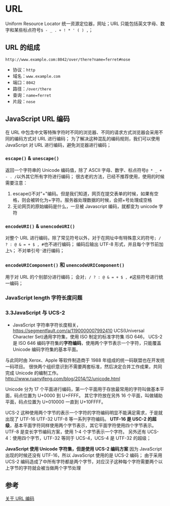# URL

Uniform Resource Locator 统一资源定位器，网址；URL 只能包括英文字母、数字和某些标点符号`$ - _ . + ! * ' ( ) ,`；

## URL 的组成

`http://www.example.com:8042/over/there?name=ferret#nose`

- 协议：`http`
- 域名：`www.example.com`
- 端口：`8042`
- 路径：`/over/there`
- 查询：`name=ferret`
- 片段：`nose`

## JavaScript URL 编码

在 URL 中包含中文等特殊字符时不同的浏览器、不同的请求方式浏览器会采用不同的编码方式对 URL 进行编码；
为了解决这种混乱的编码规则，我们可以使用 JavaScript 对 URL 进行编码，避免浏览器进行编码；

### `escape()` & `unescape()`

返回一个字符串的 Unicode 编码值，除了 ASCII 字母、数字、标点符号`@ * _ + - . /`以外其它所有字符进行编码；
很古老的方法，已经不推荐使用，使用的时候需要注意：

1. escape()不对"+"编码。但是我们知道，网页在提交表单的时候，如果有空格，则会被转化为+字符。服务器处理数据的时候，会把+号处理成空格
2. 无论网页的原始编码是什么，一旦被 Javascript 编码，就都变为 unicode 字符

### `encodeURI()` & `unencodeURI()`

对整个 URL 进行编码，除了常见符号以外，对于在网址中有特殊意义的符号`; / ? : @ & = + $ , #`也不进行编码；
编码后输出 UTF-8 形式，并且每个字节前加上`%`；
不对单引号`'`进行编码；

### `encodeURIComponent()` 和 `unencodeURIComponent()`

用于对 URL 的个别部分进行编码；
会对`; / ? : @ & = + $ , #`这些符号进行统一编码；

### JavaScript length 字符长度问题

### 3.3JavaScript 与 UCS-2

- JavaScript 字符串字符长度相关，https://segmentfault.com/a/1190000007992410
  UCS(Universal Character Set)通用字符集，使用 ISO 制定的标准字符集 ISO 646，
  UCS-2 是 ISO 646 编码字符集的**字符编码**，使用两个字节表示一个字符，只能覆盖 Unicode 编码字符集的基本平面。

与此同时由 Xerox、Apple 等软件制造商于 1988 年组成的统一码联盟也在开发统一码项目。
很快两个组织意识到不需要两套标准，然后决定合并工作成果，共同完成 Unicode 的编制工作。
http://www.ruanyifeng.com/blog/2014/12/unicode.html

Unicode 分为 17 个平面进行编码，第一个平面用于存放最常用的字符叫做基本平面，码点位置为 U+0000 到 U+FFFF。
其它字符放在另外 16 个平面，叫做辅助平面，码点位置为 U+010000 一直到 U+10FFFF。

UCS-2 这种使用两个字节的表示一个字符的字符编码明显不能满足需求，于是就出现了 UTF-16 UTF-32 UTF-8 等一系列字符编码。
**UTF-16 是 USC-2 的超级**，基本平面字符同样使用两个字节表示，其它平面字符使用四个字节表示。
UTF-8 是变长字节编码方案，使用 1-4 个字节表示一个字符。
另外还有 UCS-4：使用四个字节，UTF-32 等同于 UCS-4，UCS-4 是 UTF-32 的超级；

**JavaScript 使用 Unicode 字符集，但是使用 UCS-2 编码方案**
因为 JavaScript 出现的时候还没有 UTF-16，所以 JavaScript 使用的是 UCS-2 编码；
由于采用 UCS-2 编码造成了中所有字符都是两个字节，对应汉子这种每个字符需要两个以上字节的字符就会被当做两个字节处理

## 参考

[关于 URL 编码](http://www.ruanyifeng.com/blog/2010/02/url_encoding.html)
